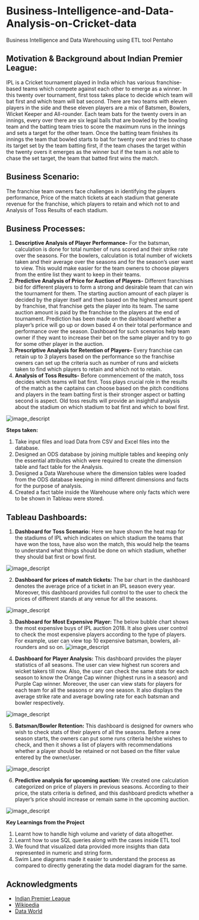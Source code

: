 # Business-Intelligence-and-Data-Analysis-on-Cricket-data
Business Intelligence and Data Warehousing using ETL tool Pentaho

## Motivation & Background about Indian Premier League:

IPL is a Cricket tournament played in India which has various franchise-based teams which compete against each other to emerge as a winner. In this twenty over tournament, first toss takes place to decide which team will bat first and which team will bat second. There are two teams with eleven players in the side and these eleven players are a mix of Batsmen, Bowlers, Wicket Keeper and All-rounder. Each team bats for the twenty overs in an innings, every over there are six legal balls that are bowled by the bowling team and the batting team tries to score the maximum runs in the innings and sets a target for the other team. Once the batting team finishes its innings the team that bowled starts to bat for twenty over and tries to chase its target set by the team batting first, if the team chases the target within the twenty overs it emerges as the winner but if the team is not able to chase the set target, the team that batted first wins the match.

## Business Scenario:
The franchise team owners face challenges in identifying the players performance, Price of the match tickets at each stadium that generate revenue for the franchise, which players to retain and which not to and Analysis of Toss Results of each stadium.

## Business Processes:
1) **Descriptive Analysis of Player Performance-** For the batsman, calculation is done for total number of runs scored and their strike rate over the seasons. For the bowlers, calculation is total number of wickets taken and their average over the seasons and for the season’s user want to view. This would make easier for the team owners to choose players from the entire list they want to keep in their teams. 
2) **Predictive Analysis of Price for Auction of Players-** Different franchises bid for different players to form a strong and desirable team that can win the tournament for them. The starting auction amount of each player is decided by the player itself and then based on the highest amount spent by franchise, that franchise gets the player into its team. The same auction amount is paid by the franchise to the players at the end of tournament. Prediction has been made on the dashboard whether a player’s price will go up or down based 4 on their total performance and performance over the season. Dashboard for such scenarios help team owner if they want to increase their bet on the same player and try to go for some other player in the auction. 
3) **Prescriptive Analysis for Retention of Players-** Every franchise can retain up to 3 players based on the performance so the franchise owners can set up the criteria such as number of runs and wickets taken to find which players to retain and which not to retain.
4) **Analysis of Toss Results-** Before commencement of the match, toss decides which teams will bat first.  Toss plays crucial role in the results of the match as the captains can choose based on the pitch conditions and players in the team batting first is their stronger aspect or batting second is aspect. Old toss results will provide an insightful analysis about the stadium on which stadium to bat first and which to bowl first.

![image_descript](/images/1.png)

**Steps taken:**
1) Take input files and load Data from CSV and Excel files into the database. 
2) Designed an ODS database by joining multiple tables and keeping only the essential attributes which were required to create the dimension table and fact table for the Analysis. 
3) Designed a Data Warehouse where the dimension tables were loaded from the ODS database keeping in mind different dimensions and facts for the purpose of analysis. 
4) Created a fact table inside the Warehouse where only facts which were to be shown in Tableau were stored.

## Tableau Dashboards:

1) **Dashboard for Toss Scenario:** Here we have shown the heat map for the stadiums of IPL which indicates on which stadium the teams that have won the toss, have also won the match, this would help the teams to understand what things should be done on which stadium, whether they should bat first or bowl first.

![image_descript](/images/2.png)


2) **Dashboard for prices of match tickets:** The bar chart in the dashboard denotes the average price of a ticket in an IPL season every year. Moreover, this dashboard provides full control to the user to check the prices of different stands at any venue for all the seasons. 

![image_descript](/images/3.png)

3) **Dashboard for Most Expensive Player:** The below bubble chart shows the most expensive buys of IPL auction 2018. It also gives user control to check the most expensive players according to the type of players. For example, user can view top 10 expensive batsman, bowlers, all-rounders and so on. 
![image_descript](/images/4.png)

4) **Dashboard for Player Analysis:** This dashboard provides the player statistics of all seasons. The user can view highest run scorers and wicket takers till now. Also, the user can check the same stats for each season to know the Orange Cap winner (highest runs in a season) and Purple Cap winner. Moreover, the user can view stats for players for each team for all the seasons or any one season. It also displays the average strike rate and average bowling rate for each batsman and bowler respectively. 

![image_descript](/images/5.png)

5) **Batsman/Bowler Retention:** This dashboard is designed for owners who wish to check stats of their players of all the seasons. Before a new season starts, the owners can put some runs criteria he/she wishes to check, and then it shows a list of players with recommendations whether a player should be retained or not based on the filter value entered by the owner/user. 

![image_descript](/images/6.png)

6) **Predictive analysis for upcoming auction:** We created one calculation categorized on price of players in previous seasons. According to their price, the stats criteria is defined, and this dashboard predicts whether a player’s price should increase or remain same in the upcoming auction. 

![image_descript](/images/7.png)

**Key Learnings from the Project**
1) Learnt how to handle high volume and variety of data altogether. 
2) Learnt how to use SQL queries along with the cases inside ETL tool 
3) We found that visualized data provided more insights than data represented in numeric and string form. 
4) Swim Lane diagrams made it easier to understand the process as compared to directly generating the data model diagram for the same.


## Acknowledgments

* [Indian Premier League](https://www.iplt20.com)
* [Wikipedia](https://en.wikipedia.org/wiki/Indian_Premier_League)
* [Data World](www.data.world.com)


